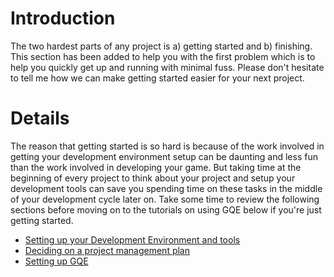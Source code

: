 # Introduction #

The two hardest parts of any project is a) getting started and b) finishing. This section has been added to help you with the first problem which is to help you quickly get up and running with minimal fuss. Please don't hesitate to tell me how we can make getting started easier for your next project.

# Details #

The reason that getting started is so hard is because of the work involved in getting your development environment setup can be daunting and less fun than the work involved in developing your game. But taking time at the beginning of every project to think about your project and setup your development tools can save you spending time on these tasks in the middle of your development cycle later on. Take some time to review the following sections before moving on to the tutorials on using GQE below if you're just getting started.
  * [Setting up your Development Environment and tools](SubsectionToolSetup.md)
  * [Deciding on a project management plan](SubsectionProjectManagement.md)
  * [Setting up GQE](TutorialSetupGQE.md)